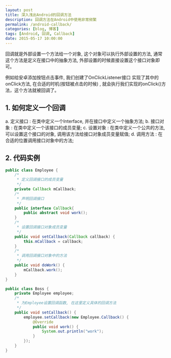 ```yaml
---
layout: post
title: 深入浅出Android的回调方法
description: 回调方法在Android中使用非常频繁
permalink: /android-callback/
categories: [blog, 博客]
tags: [Android, 回调, Callback]
date: 2015-05-17 10:00:00
--- 
```


回调就是外部设置一个方法给一个对象, 这个对象可以执行外部设置的方法, 通常这个方法是定义在接口中的抽象方法, 外部设置的时候直接设置这个接口对象即可。

例如给安卓添加按钮点击事件, 我们创建了OnClickListener接口 实现了其中的onClick方法, 在合适的时机(按钮被点击的时候) , 就会执行我们实现的onClick()方法，这个方法就被回调了。

## 1. 如何定义一个回调

a. 定义接口 : 在类中定义一个Interface, 并在接口中定义一个抽象方法;
b. 接口对象 : 在类中定义一个该接口的成员变量;
c. 设置对象 : 在类中定义一个公共的方法, 可以设置这个接口的对象, 调用该方法给接口对象成员变量赋值;
d. 调用方法 : 在合适的位置调用接口对象中的方法;

## 2. 代码实例

```java
public class Employee {
	/*
	 * 定义回调接口的成员变量
	 */
	private Callback mCallback;
	/*
	 * 声明回调接口
	 */
	public interface Callback{
		public abstract void work();
	}
	/*
	 * 设置回调接口对象成员变量
	 */
	public void setCallback(Callback callback) {
		this.mCallback = callback;
	}
	/*
	 * 调用回调接口对象中的方法
	 */
	public void doWork() {
		mCallback.work();
	}
}
```

```java
public class Boss {
	private Employee employee;
	/*
	 * 为Employee设置回调函数, 在这里定义具体的回调方法
	 */
	public void setCallback() {
		employee.setCallback(new Employee.Callback() {
			@Override
			public void work() {
				System.out.println("work");
			}
		});
	}
}
```